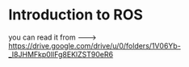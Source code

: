 # Introduction to ROS
you can read it from --->
https://drive.google.com/drive/u/0/folders/1V06Yb-_I8JHMFkp0lIFg8EKlZST90eR6

